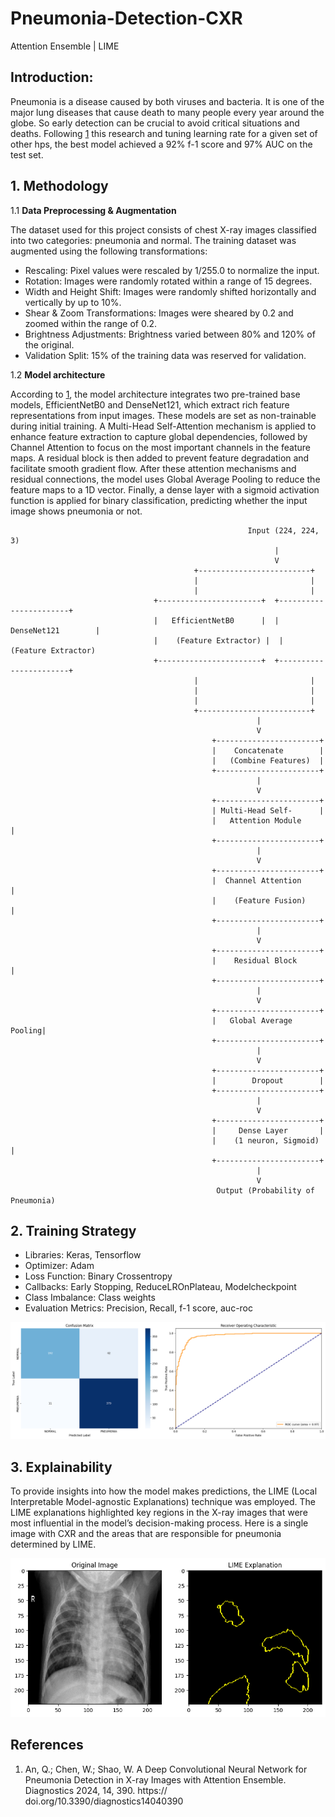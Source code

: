 # Pneumonia-Detection-CXR
Attention Ensemble | LIME


## Introduction: 

Pneumonia is a disease caused by both viruses and bacteria. It is one of the major lung diseases that cause death to many people every year around the globe. So early detection can be crucial
to avoid critical situations and deaths. Following [1](#References) this research and tuning learning rate for a given set of other hps, the best model achieved a 92% f-1 score and 97% AUC on the test set.


## 1. Methodology

1.1 **Data Preprocessing & Augmentation**

The dataset used for this project consists of chest X-ray images classified into two categories: pneumonia and normal. The training dataset was augmented using the following transformations:

   - Rescaling: Pixel values were rescaled by 1/255.0 to normalize the input.
   - Rotation: Images were randomly rotated within a range of 15 degrees.
   - Width and Height Shift: Images were randomly shifted horizontally and vertically by up to 10%.
   - Shear & Zoom Transformations: Images were sheared by 0.2 and zoomed within the range of 0.2.
   - Brightness Adjustments: Brightness varied between 80% and 120% of the original.
   - Validation Split: 15% of the training data was reserved for validation.

1.2 **Model architecture**

According to [1](#References), the model architecture integrates two pre-trained base models, EfficientNetB0 and DenseNet121, which extract rich feature representations from input images. These models are set as non-trainable during initial training. A Multi-Head Self-Attention mechanism is applied to enhance feature extraction to capture global dependencies, followed by Channel Attention to focus on the most important channels in the feature maps. A residual block is then added to prevent feature degradation and facilitate smooth gradient flow. After these attention mechanisms and residual connections, the model uses Global Average Pooling to reduce the feature maps to a 1D vector. Finally, a dense layer with a sigmoid activation function is applied for binary classification, predicting whether the input image shows pneumonia or not.


                                                         Input (224, 224, 3)
                                                               |
                                                               V
                                             +-------------------------+
                                             |                         |                       
                                             |                         |                       
                                    +-----------------------+  +-----------------------+  
                                    |   EfficientNetB0      |  |    DenseNet121        |
                                    |    (Feature Extractor) |  |    (Feature Extractor) 
                                    +-----------------------+  +-----------------------+
                                             |                         |
                                             |                         |
                                             |                         |
                                             +-------------------------+
                                                           |
                                                           V
                                                 +-----------------------+
                                                 |    Concatenate        |
                                                 |   (Combine Features)  |
                                                 +-----------------------+
                                                           |
                                                           V
                                                 +-----------------------+
                                                 | Multi-Head Self-      |
                                                 |   Attention Module     |
                                                 +-----------------------+
                                                           |
                                                           V
                                                 +-----------------------+
                                                 |  Channel Attention     |
                                                 |    (Feature Fusion)    |
                                                 +-----------------------+
                                                           |
                                                           V
                                                 +-----------------------+
                                                 |    Residual Block      |
                                                 +-----------------------+
                                                           |
                                                           V
                                                 +-----------------------+
                                                 |   Global Average Pooling|
                                                 +-----------------------+
                                                           |
                                                           V
                                                 +-----------------------+
                                                 |        Dropout        |
                                                 +-----------------------+
                                                           |
                                                           V
                                                 +-----------------------+
                                                 |     Dense Layer       |
                                                 |    (1 neuron, Sigmoid) |
                                                 +-----------------------+
                                                           |
                                                           V
                                                  Output (Probability of Pneumonia)


## 2. Training Strategy
   - Libraries: Keras, Tensorflow
   - Optimizer: Adam
   - Loss Function: Binary Crossentropy
   - Callbacks: Early Stopping, ReduceLROnPlateau, Modelcheckpoint
   - Class Imbalance: Class weights
   - Evaluation Metrics: Precision, Recall, f-1 score, auc-roc
   

![cm-auc](output-image/cm-roc.png)


## 3. Explainability
To provide insights into how the model makes predictions, the LIME (Local Interpretable Model-agnostic Explanations) technique was employed. The LIME explanations highlighted key regions in the X-ray images that were most influential in the model’s decision-making process. Here is a single image with CXR and the areas that are responsible for pneumonia determined by LIME.

![Lime-image](output-image/lime.png)





## References
1. An, Q.; Chen, W.; Shao, W. A Deep Convolutional Neural Network for Pneumonia Detection in X-ray Images with Attention Ensemble. Diagnostics 2024, 14, 390. https:// doi.org/10.3390/diagnostics14040390

